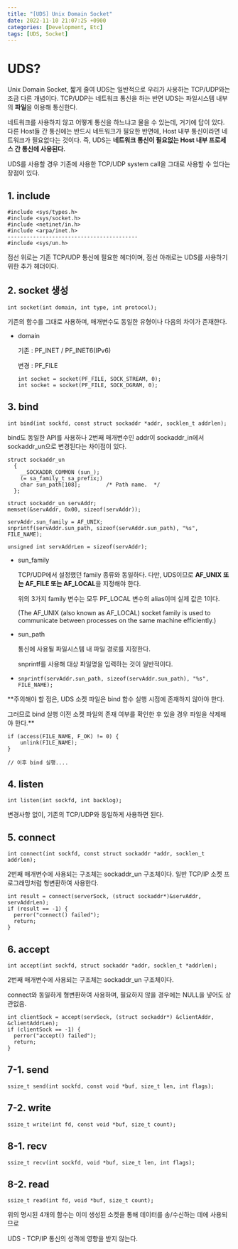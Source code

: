 ```yaml
---
title: "[UDS] Unix Domain Socket"
date: 2022-11-10 21:07:25 +0900
categories: [Development, Etc]
tags: [UDS, Socket]
---
```

# UDS?

Unix Domain Socket, 짧게 줄여 UDS는 일반적으로 우리가 사용하는 TCP/UDP와는 조금 다른 개념이다. TCP/UDP는 네트워크 통신을 하는 반면 UDS는 파일시스템 내부의 **파일**을 이용해 통신한다.

네트워크를 사용하지 않고 어떻게 통신을 하느냐고 물을 수 있는데, 거기에 답이 있다. 다른 Host들 간 통신에는 반드시 네트워크가 필요한 반면에, Host 내부 통신이라면 네트워크가 필요없다는 것이다. 즉, UDS는 **네트워크 통신이 필요없는 Host 내부 프로세스 간 통신에 사용된다.**

UDS를 사용할 경우 기존에 사용한 TCP/UDP system call을 그대로 사용할 수 있다는 장점이 있다.

## 1. include

```
#include <sys/types.h>
#include <sys/socket.h>
#include <netinet/in.h>
#include <arpa/inet.h>
-----------------------------------------
#include <sys/un.h>
```

점선 위로는 기존 TCP/UDP 통신에 필요한 헤더이며, 점선 아래로는 UDS를 사용하기 위한 추가 헤더이다.

## 2. socket 생성

```
int socket(int domain, int type, int protocol);
```

기존의 함수를 그대로 사용하며, 매개변수도 동일한 유형이나 다음의 차이가 존재한다.

- domain

  기존 : PF_INET / PF_INET6(IPv6)

  변경 : PF_FILE

  ```
  int socket = socket(PF_FILE, SOCK_STREAM, 0);
  int socket = socket(PF_FILE, SOCK_DGRAM, 0);
  ```

## 3. bind

```
int bind(int sockfd, const struct sockaddr *addr, socklen_t addrlen);
```

bind도 동일한 API를 사용하나 2번째 매개변수인 addr이 sockaddr_in에서 sockaddr_un으로 변경된다는 차이점이 있다.

```
struct sockaddr_un
  {
    __SOCKADDR_COMMON (sun_);
    (= sa_family_t sa_prefix;)
    char sun_path[108];        /* Path name.  */
  };

struct sockaddr_un servAddr;
memset(&servAddr, 0x00, sizeof(servAddr));

servAddr.sun_family = AF_UNIX;
snprintf(servAddr.sun_path, sizeof(servAddr.sun_path), "%s", FILE_NAME);

unsigned int servAddrLen = sizeof(servAddr);
```

- sun_family

  TCP/UDP에서 설정했던 family 종류와 동일하다. 다만, UDS이므로 **AF_UNIX 또는 AF_FILE 또는 AF_LOCAL**을 지정해야 한다.

  위의 3가지 family 변수는 모두 PF_LOCAL 변수의 alias이며 실제 값은 1이다.

  (The AF_UNIX (also known as AF_LOCAL) socket family is used to communicate between processes on the same machine efficiently.)

- sun_path

  통신에 사용될 파일시스템 내 파일 경로를 지정한다.

  snprintf를 사용해 대상 파일명을 입력하는 것이 일반적이다.

- `snprintf(servAddr.sun_path, sizeof(servAddr.sun_path), "%s", FILE_NAME);`

**주의해야 할 점은, UDS 소켓 파일은 bind 함수 실행 시점에 존재하지 않아야 한다.

그러므로 bind 실행 이전 소켓 파일의 존재 여부를 확인한 후 있을 경우 파일을 삭제해야 한다.**

```
if (access(FILE_NAME, F_OK) != 0) {
    unlink(FILE_NAME);
}

// 이후 bind 실행....
```

## 4. listen

```
int listen(int sockfd, int backlog);
```

변경사항 없이, 기존의 TCP/UDP와 동일하게 사용하면 된다.

## 5. connect

```
int connect(int sockfd, const struct sockaddr *addr, socklen_t addrlen);
```

2번째 매개변수에 사용되는 구조체는 sockaddr_un 구조체이다.
일반 TCP/IP 소켓 프로그래밍처럼 형변환하여 사용한다.

```
int result = connect(serverSock, (struct sockaddr*)&servAddr, servAddrLen);
if (result == -1) {
  perror("connect() failed");
  return;
}
```

## 6. accept

```
int accept(int sockfd, struct sockaddr *addr, socklen_t *addrlen);
```

2번째 매개변수에 사용되는 구조체는 sockaddr_un 구조체이다.

connect와 동일하게 형변환하여 사용하며, 필요하지 않을 경우에는 NULL을 넣어도 상관없음.

```
int clientSock = accept(servSock, (struct sockaddr*) &clientAddr, &clientAddrLen);
if (clientSock == -1) {
  perror("accept() failed");
  return;
}
```

## 7-1. send

```
ssize_t send(int sockfd, const void *buf, size_t len, int flags);
```

## 7-2. write

```
ssize_t write(int fd, const void *buf, size_t count);
```

## 8-1. recv

```
ssize_t recv(int sockfd, void *buf, size_t len, int flags);
```

## 8-2. read

```
ssize_t read(int fd, void *buf, size_t count);
```

위의 명시된 4개의 함수는 이미 생성된 소켓을 통해 데이터를 송/수신하는 데에 사용되므로

UDS - TCP/IP 통신의 성격에 영향을 받지 않는다.